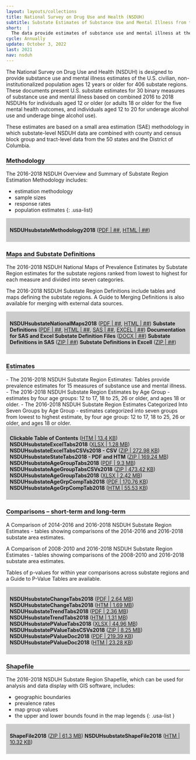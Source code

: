 ```yaml
---
layout: layouts/collections
title: National Survey on Drug Use and Health (NSDUH)
subtitle: Substate Estimates of Substance Use and Mental Illness from the 2020-2022 NSDUH
short:  |
  The data provide estimates of substance use and mental illness at the national, state, and substate levels. NSDUH data also help to identify the extent of substance use and mental illness among different subgroups, estimate trends over time, and determine the need for treatment services.
cycle: Annually
update: October 3, 2022
last: 2021
nav: nsduh
---
```

<style>
  .usa-form {
    display: flex;
  }
  .usa-label {
    width: 400px;
    font-weight: 700;
  }
  .jump-menu li{
    display: inline;
  }
  .jump-menu li:not(:last-child):not(:first-child):after {
    content:' |';
  }
  
  @media screen and (min-width: 1200px){
    .flex {
      display: flex;
    }
    .article {
      width: 70%;
      padding-right: 20px;
    }
  }
  .files {
    background-color: #cccccc;
    padding: 10px;
  }
   i {
    font-size: 14px;
    vertical-align:super; 
  }
  h3 {
    border-bottom: 1px solid #1e1e1e;
  }
</style>

The National Survey on Drug Use and Health (NSDUH) is designed to provide substance use and mental illness estimates of the U.S. civilian, non-institutionalized population ages 12 years or older for 406 substate regions. These documents present U.S. substate estimates for 30 binary measures of substance use and mental illness based on combined 2016 to 2018 NSDUHs for individuals aged 12 or older (or adults 18 or older for the five mental health outcomes, and individuals aged 12 to 20 for underage alcohol use and underage binge alcohol use).

These estimates are based on a small area estimation (SAE) methodology in which substate-level NSDUH data are combined with county and census block group and tract-level data from the 50 states and the District of Columbia.

### Methodology
The 2016-2018 NSDUH Overview and Summary of Substate Region Estimation Methodology includes:

- estimation methodology
- sample sizes
- response rates
- population estimates
{: .usa-list}
<div class="files">

**NSDUHsubstateMethodology2018** ([PDF | ##](/), [HTML | ##](/))
</div>

### Maps and Substate Definitions
The 2016-2018 NSDUH National Maps of Prevalence Estimates by Substate Region estimates for the substate regions ranked from lowest to highest for each measure and divided into seven categories.

The 2016-2018 NSDUH Substate Region Definitions include tables and maps defining the substate regions. A Guide to Merging Definitions is also available for merging with external data sources.

<div class="files">

**NSDUHsubstateNationalMaps2018** ([PDF | ##](/), [HTML | ##](/))
**Substate Definitions** ([PDF | ##](/), [HTML | ##](/), [SAS | ##](/), [EXCEL | ##](/))
**Documentation for SAS and Excel Substate Definition Files** ([DOCX | ##](/)) 
**Substate Definitions in SAS** ([ZIP | ##](/))
**Substate Definitions in Excell** ([ZIP | ##](/))
</div>

### Estimates
<div class="article-container flex">
<div class="article">
- The 2016-2018 NSDUH Substate Region Estimates: Tables provide prevalence estimates for 15 measures of substance use and mental illness.
- The 2016-2018 NSDUH Substate Region Estimates by Age Group - estimates by four age groups: 12 to 17, 18 to 25, 26 or older, and ages 18 or older.
- The 2016-2018 NSDUH Substate Region Estimates Categorized Into Seven Groups by Age Group  - estimates categorized into seven groups from lowest to highest estimate, by four age group: 12 to 17, 18 to 25, 26 or older, and ages 18 or older.
</div>
<div class="files">

**Clickable Table of Contents** ([HTM | 13.4 KB](/))
**NSDUHsubstateExcelTabs2018** ([XLSX | 1.28 MB](/))
**NSDUHsubstateExcelTabsCSVs2018 - CSV** ([ZIP | 272.98 KB](/))
**NSDUHsubstateStateTabs2018 - PDF and HTM** ([ZIP | 169.24 MB](/))
**NSDUHsubstateAgeGroupTabs2018** ([PDF | 9.3 MB](/))
**NSDUHsubstateAgeGroupTabsCSVs2018** ([ZIP | 473.42 KB](/))
**NSDUHsubstateAgeGroupTabs2018** ([XLSX | 2.42 MB](/))
**NSDUHsubstateAgeGrpCompTab2018** ([PDF | 170.76 KB](/))
**NSDUHsubstateAgeGrpCompTab2018** ([HTM | 55.53 KB](/))
</div>
</div>

### Comparisons – short-term and long-term
A Comparison of 2014-2016 and 2016-2018 NSDUH Substate Region Estimates - tables showing comparisons of the 2014-2016 and 2016-2018 substate area estimates.

A Comparison of 2008-2010 and 2016-2018 NSDUH Substate Region Estimates - tables showing comparisons of the 2008-2010 and 2016-2018 substate area estimates.

Tables of p-values for within year comparisons across substate regions and a Guide to P-Value Tables are available.

<div class="files">

**NSDUHsubstateChangeTabs2018** ([PDF | 2.64 MB](/))
**NSDUHsubstateChangeTabs2018** ([HTM | 1.69 MB](/))
**NSDUHsubstateTrendTabs2018** ([PDF | 2.36 MB](/))
**NSDUHsubstateTrendTabs2018** ([HTM | 1.31 MB](/))
**NSDUHsubstatePValueTabs2018** ([XLSX | 44.96 MB](/))
**NSDUHsubstatePValueTabsCSVs2018** ([ZIP | 8.25 MB](/))
**NSDUHsubstatePValueDoc2018** ([PDF | 219.39 KB](/))
**NSDUHsubstatePValueDoc2018** ([HTM | 23.28 KB](/))
</div>

### Shapefile
The 2016-2018 NSDUH Substate Region Shapefile, which can be used for analysis and data display with GIS software, includes:

- geographic boundaries
- prevalence rates
- map group values
- the upper and lower bounds found in the map legends
{: .usa-list }

<div class="files">

**ShapeFile2018** ([ZIP | 61.3 MB](/))
**NSDUHsubstateShapeFile2018** ([HTM | 10.32 KB](/))
</div>